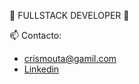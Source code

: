 💬  FULLSTACK DEVELOPER  💬


📫  Contacto:
- crismouta@gamil.com
- [Linkedin](https://www.linkedin.com/in/cris-mouta-94102738/)
